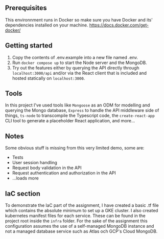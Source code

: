 ## Prerequisites

This environnment runs in Docker so make sure you have Docker and its' dependencies installed on your machine. https://docs.docker.com/get-docker/

## Getting started

1. Copy the contents of .env.example into a new file named .env.
2. Run `docker compose up` to start the Node server and the MongoDB.
3. Try out the features either by querying the API directly through `localhost:3000/api` and/or via the React client that is included and hosted statically on `localhost:3000`.

## Tools

In this project I've used tools like `Mongoose` as an ODM for modelling and querying the Mongo database, `Express` to handle the API middleware side of things, `ts-node` to transcompile the Typescript code, the `create-react-app` CLI tool to generate a placeholder React application, and more...

## Notes

Some obvious stuff is missing from this very limited demo, some are:

- Tests
- User session handling
- Request body validation in the API
- Request authentication and authorization in the API
- ...loads more

## IaC section

To demonstrate the IaC part of the assignment, I have created a basic .tf file which contains the absolute minimum to set up a GKE cluster. I also created kubernetes manifest files for each service. These can be found in the project root inside the `infra` folder. For the sake of the assignment this configuration assumes the use of a self-managed MongoDB instance and not a managed database service such as Atlas och GCP's Cloud MongoDB.

